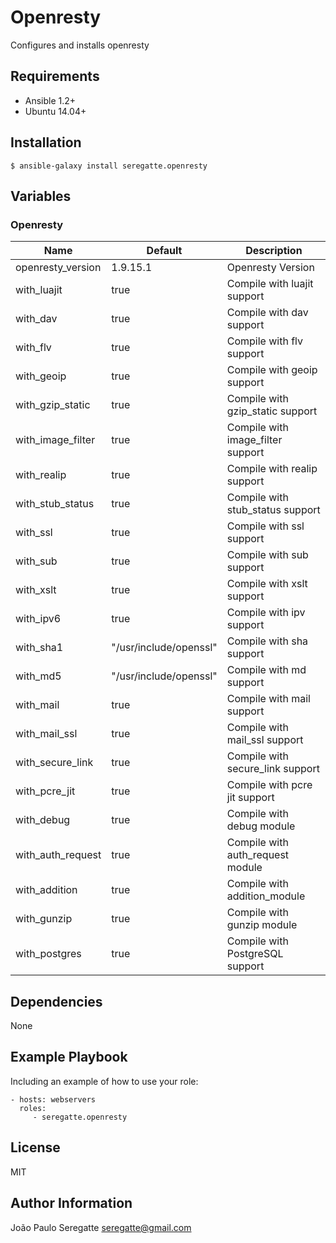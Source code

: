 # Openresty

Configures and installs openresty

## Requirements

- Ansible 1.2+
- Ubuntu 14.04+

## Installation

```shell
$ ansible-galaxy install seregatte.openresty
```

## Variables

### Openresty

| Name 						| Default 								| Description 										|
|---------------------------|---------------------------------------|---------------------------------------------------|
| openresty_version			| 1.9.15.1 								| Openresty Version 								|
| with_luajit				| true									| Compile with luajit support 						|          
| with_dav					| true									| Compile with dav support 							|          
| with_flv					| true									| Compile with flv support 							|          
| with_geoip				| true									| Compile with geoip support 						|          
| with_gzip_static			| true									| Compile with gzip_static support 					|          
| with_image_filter			| true									| Compile with image_filter support 				|          
| with_realip				| true									| Compile with realip support 						|          
| with_stub_status			| true									| Compile with stub_status support 					|          
| with_ssl 					| true									| Compile with ssl support 							|          
| with_sub 					| true									| Compile with sub support 							|          
| with_xslt					| true									| Compile with xslt support 						|          
| with_ipv6					| true									| Compile with ipv support 							|          
| with_sha1					| "/usr/include/openssl"				| Compile with sha support 							|          
| with_md5					| "/usr/include/openssl"				| Compile with md support 							|          
| with_mail 				| true									| Compile with mail support 						|          
| with_mail_ssl				| true									| Compile with mail_ssl support 					|          
| with_secure_link			| true									| Compile with secure_link support 					|          
| with_pcre_jit 			| true									| Compile with pcre jit support 					|          
| with_debug 				| true									| Compile with debug module 						|          
| with_auth_request 		| true									| Compile with auth_request module					|          
| with_addition 			| true									| Compile with addition_module  					|          
| with_gunzip 				| true									| Compile with gunzip module						|          
| with_postgres 			| true									| Compile with PostgreSQL support					|          

Dependencies
------------

None


Example Playbook
----------------

Including an example of how to use your role:

    - hosts: webservers
      roles:
         - seregatte.openresty

License
-------

MIT

Author Information
------------------

João Paulo Seregatte <seregatte@gmail.com>